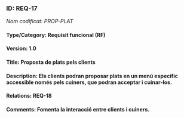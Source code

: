 ### ID: REQ-17
_Nom codificat: PROP-PLAT_
#### Type/Category: Requisit funcional (RF)
#### Version: 1.0
#### Title: Proposta de plats pels clients
#### Description: Els clients podran proposar plats en un menú específic accessible només pels cuiners, que podran acceptar i cuinar-los.
#### Relations: REQ-18
#### Comments: Fomenta la interacció entre clients i cuiners.

